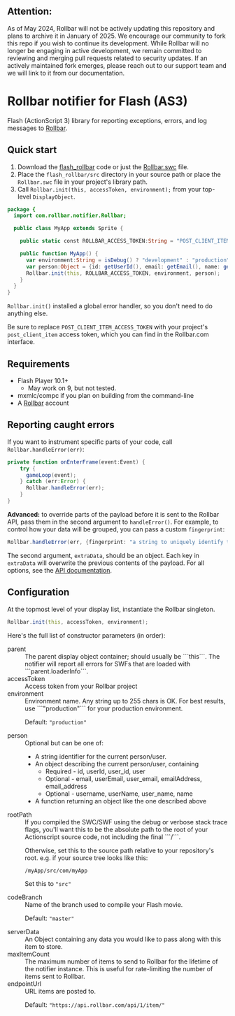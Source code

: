 ## Attention:

As of May 2024, Rollbar will not be actively updating this repository and plans to archive it in January of 2025. We encourage our community to fork this repo if you wish to continue its development. While Rollbar will no longer be engaging in active development, we remain committed to reviewing and merging pull requests related to security updates. If an actively maintained fork emerges, please reach out to our support team and we will link to it from our documentation.


# Rollbar notifier for Flash (AS3)

<!-- RemoveNext -->
Flash (ActionScript 3) library for reporting exceptions, errors, and log messages to [Rollbar](https://rollbar.com).

<!-- Sub:[TOC] -->

## Quick start

1. Download the [flash_rollbar](https://github.com/rollbar/flash_rollbar/tree/master/src) code or just the [Rollbar.swc](https://github.com/rollbar/flash_rollbar/blob/master/build/swc/Rollbar.swc) file.
2. Place the ```flash_rollbar/src``` directory in your source path or place the ```Rollbar.swc``` file in your project's library path.
3. Call ```Rollbar.init(this, accessToken, environment);``` from your top-level ```DisplayObject```.

```actionscript
package {
  import com.rollbar.notifier.Rollbar;

  public class MyApp extends Sprite {

    public static const ROLLBAR_ACCESS_TOKEN:String = "POST_CLIENT_ITEM_ACCESS_TOKEN";

    public function MyApp() {
      var environment:String = isDebug() ? "development" : "production";
      var person:Object = {id: getUserId(), email: getEmail(), name: getName()};  // optional
      Rollbar.init(this, ROLLBAR_ACCESS_TOKEN, environment, person);
    }
  }
}
```


```Rollbar.init()``` installed a global error handler, so you don't need to do anything else.

<!-- RemoveNextIfProject -->
Be sure to replace ```POST_CLIENT_ITEM_ACCESS_TOKEN``` with your project's ```post_client_item``` access token, which you can find in the Rollbar.com interface.


## Requirements

- Flash Player 10.1+
  - May work on 9, but not tested.
- mxmlc/compc if you plan on building from the command-line
- A [Rollbar](http://rollbar.com) account

## Reporting caught errors

If you want to instrument specific parts of your code, call ```Rollbar.handleError(err)```:

```actionscript
private function onEnterFrame(event:Event) {
    try {
      gameLoop(event);
    } catch (err:Error) {
      Rollbar.handleError(err);
    }
}
```

**Advanced:** to override parts of the payload before it is sent to the Rollbar API, pass them in the second argument to `handleError()`. For example, to control how your data will be grouped, you can pass a custom `fingerprint`:

```actionscript
Rollbar.handleError(err, {fingerprint: "a string to uniquely identify this error"});
```

The second argument, `extraData`, should be an object. Each key in `extraData` will overwrite the previous contents of the payload. For all options, see the [API documentation](https://rollbar.com/docs/api/items_post/).


## Configuration

At the topmost level of your display list, instantiate the Rollbar singleton.

```actionscript
Rollbar.init(this, accessToken, environment);
```

Here's the full list of constructor parameters (in order):

  <dl>
<dt>parent
</dt>
<dd>The parent display object container; should usually be ```this```. The notifier will report all errors for SWFs that are loaded with ```parent.loaderInfo```.
</dd>
<dt>accessToken
</dt>
<dd>Access token from your Rollbar project
</dd>
<dt>environment
</dt>
<dd>Environment name. Any string up to 255 chars is OK. For best results, use ```"production"``` for your production environment.

Default: ``"production"``

</dd>
<dt>person
</dt>
<dd>Optional but can be one of:

  - A string identifier for the current person/user.
  - An object describing the current person/user, containing
    - Required - id, userId, user_id, user
    - Optional - email, userEmail, user_email, emailAddress, email_address
    - Optional - username, userName, user_name, name
  - A function returning an object like the one described above

</dd>
<dt>rootPath
</dt>
<dd>If you compiled the SWC/SWF using the debug or verbose stack trace flags, you'll want this to be the absolute path to the root of your Actionscript source code, not including the final ```/```.

Otherwise, set this to the source path relative to your repository's root.
e.g. if your source tree looks like this:
```
/myApp/src/com/myApp
```

Set this to ```"src"```

</dd>
<dt>codeBranch
</dt>
<dd>Name of the branch used to compile your Flash movie.

Default: ```"master"```

</dd>
<dt>serverData
</dt>
<dd>An Object containing any data you would like to pass along with this item to store.
</dd>
<dt>maxItemCount
</dt>
<dd>The maximum number of items to send to Rollbar for the lifetime of the notifier instance. This is useful for rate-limiting the number of items sent to Rollbar.
</dd>
<dt>endpointUrl
</dt>
<dd>URL items are posted to.

Default: ```"https://api.rollbar.com/api/1/item/"```
</dd>
</dl>
